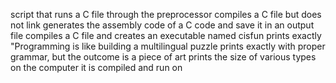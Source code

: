 script that runs a C file through the preprocessor
 compiles a C file but does not link
 generates the assembly code of a C code and save it in an output file
compiles a C file and creates an executable named cisfun
prints exactly "Programming is like building a multilingual puzzle
prints exactly with proper grammar, but the outcome is a piece of art
prints the size of various types on the computer it is compiled and run on

